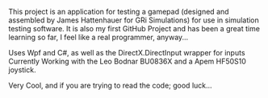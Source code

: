 This project is an application for testing a gamepad (designed and assembled by James Hattenhauer for GRi Simulations) for use in simulation testing software.
It is also my first GitHub Project and has been a great time learning so far, I feel like a real programmer, anyway...

Uses Wpf and C#, as well as the DirectX.DirectInput wrapper for inputs
Currently Working with the Leo Bodnar BU0836X and a Apem HF50S10 joystick.

Very Cool, and if you are trying to read the code; good luck...
